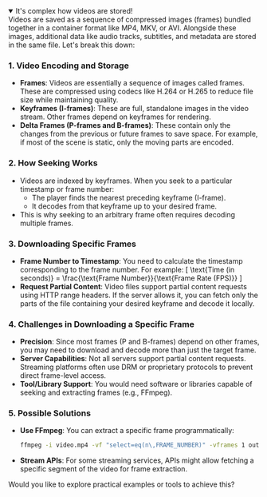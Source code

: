 <details open>
<summary>It's complex how videos are stored!</summary>
Videos are saved as a sequence of compressed images (frames) bundled together in a container format like MP4, MKV, or AVI. Alongside these images, additional data like audio tracks, subtitles, and metadata are stored in the same file. Let's break this down:

### 1. **Video Encoding and Storage**
   - **Frames**: Videos are essentially a sequence of images called frames. These are compressed using codecs like H.264 or H.265 to reduce file size while maintaining quality.
   - **Keyframes (I-frames)**: These are full, standalone images in the video stream. Other frames depend on keyframes for rendering.
   - **Delta Frames (P-frames and B-frames)**: These contain only the changes from the previous or future frames to save space. For example, if most of the scene is static, only the moving parts are encoded.

### 2. **How Seeking Works**
   - Videos are indexed by keyframes. When you seek to a particular timestamp or frame number:
     - The player finds the nearest preceding keyframe (I-frame).
     - It decodes from that keyframe up to your desired frame.
   - This is why seeking to an arbitrary frame often requires decoding multiple frames.

### 3. **Downloading Specific Frames**
   - **Frame Number to Timestamp**: You need to calculate the timestamp corresponding to the frame number. For example:
     \[
     \text{Time (in seconds)} = \frac{\text{Frame Number}}{\text{Frame Rate (FPS)}}
     \]
   - **Request Partial Content**: Video files support partial content requests using HTTP range headers. If the server allows it, you can fetch only the parts of the file containing your desired keyframe and decode it locally.

### 4. **Challenges in Downloading a Specific Frame**
   - **Precision**: Since most frames (P and B-frames) depend on other frames, you may need to download and decode more than just the target frame.
   - **Server Capabilities**: Not all servers support partial content requests. Streaming platforms often use DRM or proprietary protocols to prevent direct frame-level access.
   - **Tool/Library Support**: You would need software or libraries capable of seeking and extracting frames (e.g., FFmpeg).

### 5. **Possible Solutions**
   - **Use FFmpeg**: You can extract a specific frame programmatically:
     ```bash
     ffmpeg -i video.mp4 -vf "select=eq(n\,FRAME_NUMBER)" -vframes 1 output.jpg
     ```
   - **Stream APIs**: For some streaming services, APIs might allow fetching a specific segment of the video for frame extraction.

Would you like to explore practical examples or tools to achieve this?
</details>